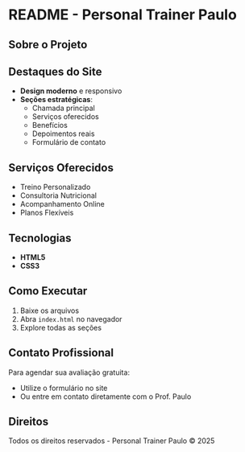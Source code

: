 # README - Personal Trainer Paulo

##  Sobre o Projeto


## Destaques do Site
- **Design moderno** e responsivo
- **Seções estratégicas**:
  - Chamada principal
  - Serviços oferecidos
  - Benefícios
  - Depoimentos reais
  - Formulário de contato

## Serviços Oferecidos
- Treino Personalizado
- Consultoria Nutricional
- Acompanhamento Online
- Planos Flexíveis

## Tecnologias
- **HTML5** 
- **CSS3** 


## Como Executar
1. Baixe os arquivos
2. Abra `index.html` no navegador
3. Explore todas as seções

## Contato Profissional
Para agendar sua avaliação gratuita:
- Utilize o formulário no site
- Ou entre em contato diretamente com o Prof. Paulo

## Direitos
Todos os direitos reservados - Personal Trainer Paulo © 2025
